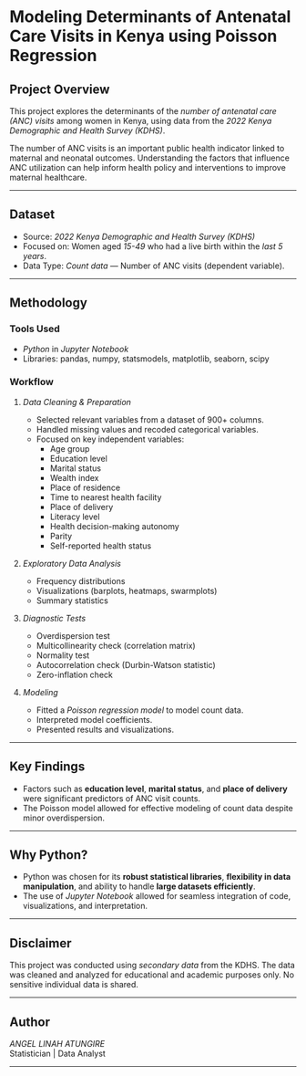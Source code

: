 # Modeling Determinants of Antenatal Care Visits in Kenya using Poisson Regression

## Project Overview

This project explores the determinants of the *number of antenatal care (ANC) visits* among women in Kenya, using data from the *2022 Kenya Demographic and Health Survey (KDHS)*. 

The number of ANC visits is an important public health indicator linked to maternal and neonatal outcomes. Understanding the factors that influence ANC utilization can help inform health policy and interventions to improve maternal healthcare.

---

## Dataset

- Source: *2022 Kenya Demographic and Health Survey (KDHS)*
- Focused on: Women aged *15-49* who had a live birth within the *last 5 years*.
- Data Type: *Count data* — Number of ANC visits (dependent variable).

---

## Methodology

### Tools Used

- *Python* in *Jupyter Notebook*
- Libraries: pandas, numpy, statsmodels, matplotlib, seaborn, scipy

### Workflow

1. *Data Cleaning & Preparation*
    - Selected relevant variables from a dataset of 900+ columns.
    - Handled missing values and recoded categorical variables.
    - Focused on key independent variables:
        - Age group
        - Education level
        - Marital status
        - Wealth index
        - Place of residence
        - Time to nearest health facility
        - Place of delivery
        - Literacy level
        - Health decision-making autonomy
        - Parity
        - Self-reported health status

2. *Exploratory Data Analysis*
    - Frequency distributions
    - Visualizations (barplots, heatmaps, swarmplots)
    - Summary statistics

3. *Diagnostic Tests*
    - Overdispersion test
    - Multicollinearity check (correlation matrix)
    - Normality test
    - Autocorrelation check (Durbin-Watson statistic)
    - Zero-inflation check

4. *Modeling*
    - Fitted a *Poisson regression model* to model count data.
    - Interpreted model coefficients.
    - Presented results and visualizations.

---

## Key Findings

- Factors such as **education level**, **marital status**, and **place of delivery** were significant predictors of ANC visit counts.
- The Poisson model allowed for effective modeling of count data despite minor overdispersion.

---

## Why Python?

- Python was chosen for its **robust statistical libraries**, **flexibility in data manipulation**, and ability to handle **large datasets efficiently**.
- The use of *Jupyter Notebook* allowed for seamless integration of code, visualizations, and interpretation.

---

## Disclaimer

This project was conducted using *secondary data* from the KDHS. The data was cleaned and analyzed for educational and academic purposes only. No sensitive individual data is shared.

---

## Author

*ANGEL LINAH ATUNGIRE*  
Statistician | Data Analyst 

---
